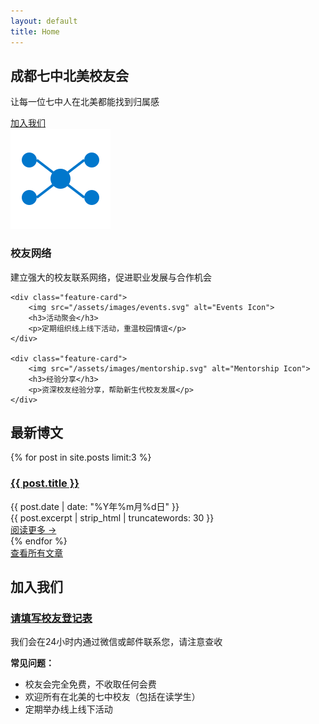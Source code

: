 ```yaml
---
layout: default
title: Home
---
```


<section class="hero">
    <h1>成都七中北美校友会</h1>
    <p>让每一位七中人在北美都能找到归属感</p>
    <a href="#join" class="cta-button">加入我们</a>
</section>

<div class="features">
    <div class="feature-card">
        <img src="/assets/images/network.svg" alt="Network Icon">
        <h3>校友网络</h3>
        <p>建立强大的校友联系网络，促进职业发展与合作机会</p>
    </div>
    
    <div class="feature-card">
        <img src="/assets/images/events.svg" alt="Events Icon">
        <h3>活动聚会</h3>
        <p>定期组织线上线下活动，重温校园情谊</p>
    </div>
    
    <div class="feature-card">
        <img src="/assets/images/mentorship.svg" alt="Mentorship Icon">
        <h3>经验分享</h3>
        <p>资深校友经验分享，帮助新生代校友发展</p>
    </div>
</div>

<section class="recent-posts">
    <div class="container">
        <h2>最新博文</h2>
        <div class="posts-grid">
            {% for post in site.posts limit:3 %}
            <div class="post-card">
                <h3><a href="{{ post.url | relative_url }}">{{ post.title }}</a></h3>
                <div class="post-date">{{ post.date | date: "%Y年%m月%d日" }}</div>
                <div class="post-excerpt">
                    {{ post.excerpt | strip_html | truncatewords: 30 }}
                </div>
                <a href="{{ post.url | relative_url }}" class="read-more">阅读更多 →</a>
            </div>
            {% endfor %}
        </div>
        <div class="view-all">
            <a href="/blog" class="cta-button-secondary">查看所有文章</a>
        </div>
    </div>
</section>

<section id="join" class="join-section">
    <div class="container">
        <h2>加入我们</h2>
        <h3><a href="https://forms.gle/6FrMWwHEKqK4EcJn9" target="_blank">请填写校友登记表</a></h3>
        <div class="join-content">
            <div class="join-grid">
                <div class="contact-card">
                    <p class="note">我们会在24小时内通过微信或邮件联系您，请注意查收</p>
                    <div class="faq-mini">
                        <p><strong>常见问题：</strong></p>
                        <ul>
                            <li>校友会完全免费，不收取任何会费</li>
                            <li>欢迎所有在北美的七中校友（包括在读学生）</li>
                            <li>定期举办线上线下活动</li>
                        </ul>
                    </div>
                </div>
            </div>
        </div>
    </div>
</section> 
